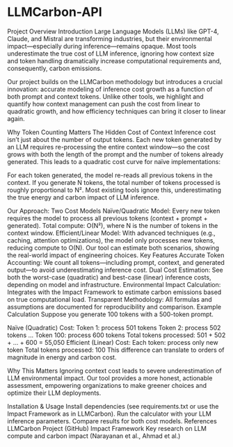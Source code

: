 # LLMCarbon-API
 
Project Overview
Introduction
Large Language Models (LLMs) like GPT-4, Claude, and Mistral are transforming industries, but their environmental impact—especially during inference—remains opaque. Most tools underestimate the true cost of LLM inference, ignoring how context size and token handling dramatically increase computational requirements and, consequently, carbon emissions.

Our project builds on the LLMCarbon methodology but introduces a crucial innovation: accurate modeling of inference cost growth as a function of both prompt and context tokens. Unlike other tools, we highlight and quantify how context management can push the cost from linear to quadratic growth, and how efficiency techniques can bring it closer to linear again.

Why Token Counting Matters
The Hidden Cost of Context
Inference cost isn’t just about the number of output tokens. Each new token generated by an LLM requires re-processing the entire context window—so the cost grows with both the length of the prompt and the number of tokens already generated. This leads to a quadratic cost curve for naïve implementations:

For each token generated, the model re-reads all previous tokens in the context.
If you generate N tokens, the total number of tokens processed is roughly proportional to N².
Most existing tools ignore this, underestimating the true energy and carbon impact of LLM inference.

Our Approach: Two Cost Models
Naïve/Quadratic Model:
Every new token requires the model to process all previous tokens (context + prompt + generated).
Total compute: O(N²), where N is the number of tokens in the context window.
Efficient/Linear Model:
With advanced techniques (e.g., caching, attention optimizations), the model only processes new tokens, reducing compute to O(N).
Our tool can estimate both scenarios, showing the real-world impact of engineering choices.
Key Features
Accurate Token Accounting:
We count all tokens—including prompt, context, and generated output—to avoid underestimating inference cost.
Dual Cost Estimation:
See both the worst-case (quadratic) and best-case (linear) inference costs, depending on model and infrastructure.
Environmental Impact Calculation:
Integrates with the Impact Framework to estimate carbon emissions based on true computational load.
Transparent Methodology:
All formulas and assumptions are documented for reproducibility and comparison.
Example Calculation
Suppose you generate 100 tokens with a 500-token prompt.

Naïve (Quadratic) Cost:
Token 1: process 501 tokens
Token 2: process 502 tokens
...
Token 100: process 600 tokens
Total tokens processed: 501 + 502 + ... + 600 = 55,050
Efficient (Linear) Cost:
Each token: process only new token
Total tokens processed: 100
This difference can translate to orders of magnitude in energy and carbon cost.

Why This Matters
Ignoring context cost leads to severe underestimation of LLM environmental impact. Our tool provides a more honest, actionable assessment, empowering organizations to make greener choices and optimize their LLM deployments.

Installation & Usage
Install dependencies (see requirements.txt or use the Impact Framework as in LLMCarbon).
Run the calculator with your LLM inference parameters.
Compare results for both cost models.
References
LLMCarbon Project (GitHub)
Impact Framework
Key research on LLM compute and carbon impact (Narayanan et al., Ahmad et al.)